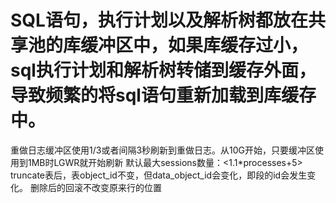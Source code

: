 # SQL语句，执行计划以及解析树都放在共享池的库缓冲区中，如果库缓存过小，sql执行计划和解析树转储到缓存外面，导致频繁的将sql语句重新加载到库缓存中。
重做日志缓冲区使用1/3或者间隔3秒刷新到重做日志。从10G开始，只要缓冲区使用到1MB时LGWR就开始刷新
默认最大sessions数量：<1.1*processes+5>	
truncate表后，表object_id不变，但data_object_id会变化，即段的id会发生变化。
删除后的回滚不改变原来行的位置